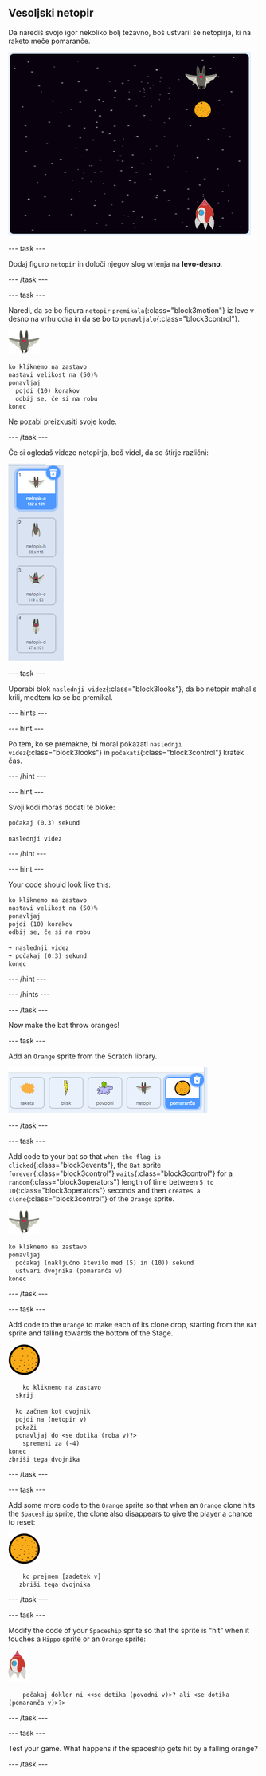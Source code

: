 ## Vesoljski netopir

Da narediš svojo igor nekoliko bolj težavno, boš ustvaril še netopirja, ki na raketo meče pomaranče.

![netopir, ki meče pomarančo na raketo](images/bat-oranges.png)

\--- task \---

Dodaj figuro `netopir` in določi njegov slog vrtenja na **levo-desno**.

\--- /task \---

\--- task \---

Naredi, da se bo figura `netopir` `premikala`{:class="block3motion"} iz leve v desno na vrhu odra in da se bo to `ponavljalo`{:class="block3control"}.

![figura netopirja](images/bat-sprite.png)

```blocks3
ko kliknemo na zastavo
nastavi velikost na (50)%
ponavljaj
  pojdi (10) korakov
  odbij se, če si na robu
konec
```

Ne pozabi preizkusiti svoje kode.

\--- /task \---

Če si ogledaš videze netopirja, boš videl, da so štirje različni:

![posnetek zaslona](images/invaders-bat-costume.png)

\--- task \---

Uporabi blok `naslednji videz`{:class="block3looks"}, da bo netopir mahal s krili, medtem ko se bo premikal.

\--- hints \---

\--- hint \---

Po tem, ko se premakne, bi moral pokazati `naslednji videz`{:class="block3looks"} in `počakati`{:class="block3control"} kratek čas.

\--- /hint \---

\--- hint \---

Svoji kodi moraš dodati te bloke:

```blocks3
počakaj (0.3) sekund

naslednji videz
```

\--- /hint \---

\--- hint \---

Your code should look like this:

```blocks3
ko kliknemo na zastavo
nastavi velikost na (50)%
ponavljaj
pojdi (10) korakov
odbij se, če si na robu

+ naslednji videz
+ počakaj (0.3) sekund
konec
```

\--- /hint \---

\--- /hints \---

\--- /task \---

Now make the bat throw oranges!

\--- task \---

Add an `Orange` sprite from the Scratch library.

![screenshot](images/invaders-orange.png)

\--- /task \---

\--- task \---

Add code to your bat so that `when the flag is clicked`{:class="block3events"}, the `Bat` sprite `forever`{:class="block3control"} `waits`{:class="block3control"} for a `random`{:class="block3operators"} length of time between `5 to 10`{:class="block3operators"} seconds and then `creates a clone`{:class="block3control"} of the `Orange` sprite.

![bat sprite](images/bat-sprite.png)

```blocks3
ko kliknemo na zastavo
pomavljaj
  počakaj (naključno število med (5) in (10)) sekund
  ustvari dvojnika (pomaranča v)
konec
```

\--- /task \---

\--- task \---

Add code to the `Orange` to make each of its clone drop, starting from the `Bat` sprite and falling towards the bottom of the Stage.

![orange sprite](images/orange-sprite.png)

```blocks3
    ko kliknemo na zastavo
  skrij

  ko začnem kot dvojnik
  pojdi na (netopir v)
  pokaži
  ponavljaj do <se dotika (roba v)?>
    spremeni za (-4)
konec
zbriši tega dvojnika
```

\--- /task \---

\--- task \---

Add some more code to the `Orange` sprite so that when an `Orange` clone hits the `Spaceship` sprite, the clone also disappears to give the player a chance to reset:

![orange sprite](images/orange-sprite.png)

```blocks3
    ko prejmem [zadetek v]
   zbriši tega dvojnika
```

\--- /task \---

\--- task \---

Modify the code of your `Spaceship` sprite so that the sprite is "hit" when it touches a `Hippo` sprite or an `Orange` sprite:

![rocket sprite](images/rocket-sprite.png)

```blocks3
    počakaj dokler ni <<se dotika (povodni v)>? ali <se dotika (pomaranča v)>?>
```

\--- /task \---

\--- task \---

Test your game. What happens if the spaceship gets hit by a falling orange?

\--- /task \---